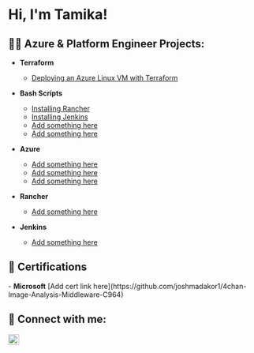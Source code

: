 <h1>Hi, I'm Tamika!</h1>

<h2>👩‍💻 Azure & Platform Engineer Projects:</h2>

- <b>Terraform </b>
  - [Deploying an Azure Linux VM with Terraform](https://github.com/tamikawhite/Terraform)
- <b>Bash Scripts</b>
  - [Installing Rancher](https://github.com/tamikawhite/BashScripts)
  - [Installing Jenkins](https://github.com/tamikawhite/BashScripts)
  - [Add something here](https://github.com/tamikawhite/BashScripts)
  - [Add something here](https://github.com/tamikawhite/BashScripts)
- <b>Azure</b>
  - [Add something here](https://github.com/joshmadakor1/EncrypterPOC)
  - [Add something here](https://github.com/joshmadakor1/DecrypterPOC)
  - [Add something here](https://github.com/joshmadakor1/Key-Logger-With-Email)
- <b>Rancher</b>
  - [Add something here](https://github.com/joshmadakor1/Package-Delivery-Pathfinding-Algorithm)
 
- <b>Jenkins</b>
  - [Add something here](https://github.com/joshmadakor1/Package-Delivery-Pathfinding-Algorithm)

<h2>📄 Certifications</h2>
- <b>Microsoft</b>
  [Add cert link here](https://github.com/joshmadakor1/4chan-Image-Analysis-Middleware-C964)

<h2> 🤳 Connect with me:</h2>

[<img align="left" alt="JoshMadakor | LinkedIn" width="22px" src="https://cdn.jsdelivr.net/npm/simple-icons@v3/icons/linkedin.svg" />][linkedin]

[linkedin]: https://www.linkedin.com/in/tamika-white-31918745/

<!--
**joshmadakor1/joshmadakor1** is a ✨ _special_ ✨ repository because its `README.md` (this file) appears on your GitHub profile.

Here are some ideas to get you started:

- 🔭 I’m currently working on ...
- 🌱 I’m currently learning ...
- 👯 I’m looking to collaborate on ...
- 🤔 I’m looking for help with ...
- 💬 Ask me about ...
- 📫 How to reach me: ...
- 😄 Pronouns: ...
- ⚡ Fun fact: ...
-->
